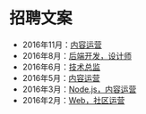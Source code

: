 # 招聘文案

- 2016年11月：[内容运营](https://github.com/xitu/recruitment/blob/master/2016-11-content-operation.md)
- 2016年8月：[后端开发，设计师](https://github.com/xitu/recruitment/blob/master/2016-08-backend-and-designer.md)
- 2016年6月：[技术总监](https://github.com/xitu/recruitment/blob/master/2016-06-tech-leader.md)
- 2016年5月：[内容运营](https://github.com/xitu/recruitment/blob/master/2016-05-content-operation.md)
- 2016年3月：[Node.js，内容运营](https://github.com/xitu/recruitment/blob/master/2016-03-node-and-operation.md)
- 2016年2月：[Web，社区运营](https://github.com/xitu/recruitment/blob/master/2016-02-web-and-gold-operation.md)
